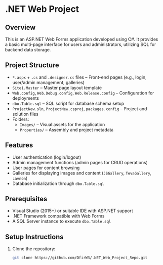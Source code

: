 # .NET Web Project

## Overview
This is an ASP.NET Web Forms application developed using C#. It provides a basic multi-page interface for users and administrators, utilizing SQL for backend data storage.

## Project Structure
- `*.aspx` + `.cs` and `.designer.cs` files – Front-end pages (e.g., login, user/admin management, galleries)
- `Site1.Master` – Master page layout template
- `Web.config`, `Web.Debug.config`, `Web.Release.config` – Configuration for deployments
- `dbo.Table.sql` – SQL script for database schema setup
- `ProjectNew.sln`, `ProjectNew.csproj`, `packages.config` – Project and solution files
- Folders:
  - `Images/` – Visual assets for the application
  - `Properties/` – Assembly and project metadata

## Features
- User authentication (login/logout)
- Admin management functions (admin pages for CRUD operations)
- User pages for content browsing
- Galleries for displaying images and content (`JSGallery`, `TevaGallery`, `Lavnon`)
- Database initialization through `dbo.Table.sql`

## Prerequisites
- Visual Studio (2015+) or suitable IDE with ASP.NET support
- .NET Framework compatible with Web Forms
- A SQL Server instance to execute `dbo.Table.sql`

## Setup Instructions
1. Clone the repository:
   ```bash
   git clone https://github.com/OfirW3/.NET_Web_Project_Repo.git
